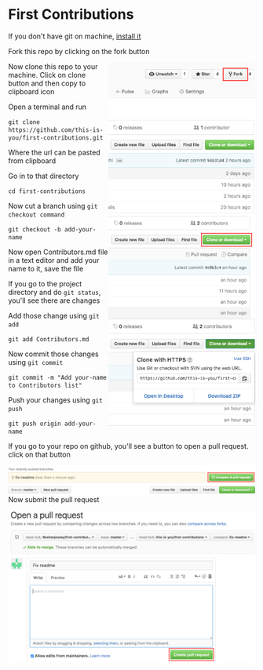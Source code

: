 # First Contributions

If you don't have git on machine, [ install it ]( https://help.github.com/articles/set-up-git/ )

Fork this repo by clicking on the fork button

<img style="float: right;" width="300" src="assets/fork.png">

Now clone this repo to your machine. Click on clone button and then copy to clipboard icon

<img style="float: right;" width="300" src="assets/clone.png">
<img style="float: right;" width="300" src="assets/copy-to-clipboard.png">

Open a terminal and run

```
git clone https://github.com/this-is-you/first-contributions.git
```

Where the url can be pasted from clipboard

Go in to that directory

```
cd first-contributions
```

Now cut a branch using `git checkout command`

```
git checkout -b add-your-name
```

Now open Contributors.md file in a text editor and add your name to it, save the file

If you go to the project directory and do `git status`, you'll see there are changes

Add those change using `git add`

```
git add Contributors.md
```

Now commit those changes using `git commit`

```
git commit -m "Add your-name to Contributors list"
```

Push your changes using `git push`

```
git push origin add-your-name
```

If you go to your repo on github, you'll see a button to open a pull request. click on that button

<img style="float: right;" src="assets/compare-and-pull.png">

Now submit the pull request 

<img style="float: right;" src="assets/submit-pull.png">
